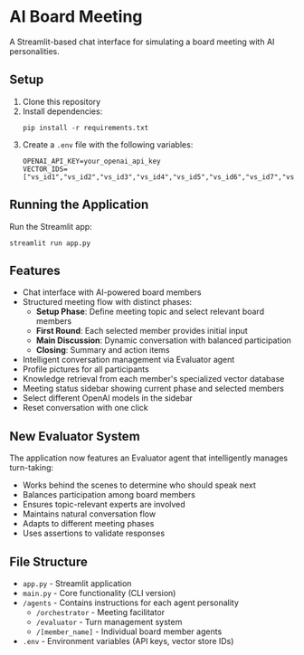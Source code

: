 # AI Board Meeting

A Streamlit-based chat interface for simulating a board meeting with AI personalities.

## Setup

1. Clone this repository
2. Install dependencies:
   ```
   pip install -r requirements.txt
   ```
3. Create a `.env` file with the following variables:
   ```
   OPENAI_API_KEY=your_openai_api_key
   VECTOR_IDS=["vs_id1","vs_id2","vs_id3","vs_id4","vs_id5","vs_id6","vs_id7","vs_id8","vs_id9","vs_id10"]
   ```

## Running the Application

Run the Streamlit app:
```
streamlit run app.py
```

## Features

- Chat interface with AI-powered board members
- Structured meeting flow with distinct phases:
  - **Setup Phase**: Define meeting topic and select relevant board members
  - **First Round**: Each selected member provides initial input
  - **Main Discussion**: Dynamic conversation with balanced participation
  - **Closing**: Summary and action items
- Intelligent conversation management via Evaluator agent
- Profile pictures for all participants
- Knowledge retrieval from each member's specialized vector database
- Meeting status sidebar showing current phase and selected members
- Select different OpenAI models in the sidebar
- Reset conversation with one click

## New Evaluator System

The application now features an Evaluator agent that intelligently manages turn-taking:

- Works behind the scenes to determine who should speak next
- Balances participation among board members
- Ensures topic-relevant experts are involved
- Maintains natural conversation flow
- Adapts to different meeting phases
- Uses assertions to validate responses

## File Structure

- `app.py` - Streamlit application
- `main.py` - Core functionality (CLI version)
- `/agents` - Contains instructions for each agent personality
  - `/orchestrator` - Meeting facilitator
  - `/evaluator` - Turn management system
  - `/[member_name]` - Individual board member agents
- `.env` - Environment variables (API keys, vector store IDs) 